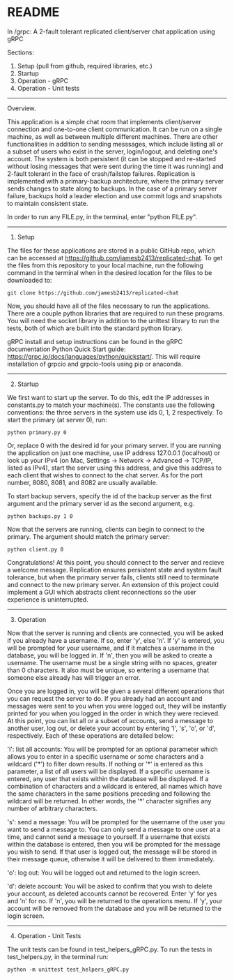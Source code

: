 # README
In /grpc: A 2-fault tolerant replicated client/server chat application using gRPC

Sections:
1. Setup (pull from github, required libraries, etc.)
2. Startup
4. Operation - gRPC
5. Operation - Unit tests

-----------------------------------------------------------------------------------------------------------------------------------------------
Overview.

This application is a simple chat room that implements client/server connection and one-to-one client communication. It can be run on a single 
machine, as well as between multiple different machines. There are other functionalities in addition to sending messsages, which include listing 
all or a subset of users who exist in the server, login/logout, and deleting one's account. The system is both persistent (it can be stopped and re-started without losing messages that were sent during the time it was running) and 2-fault tolerant in the face of crash/failstop failures. Replication is implemented with a primary-backup architecture, where the primary server sends changes to state along to backups. In the case of a primary server failure, backups hold a leader election and use commit logs and snapshots to maintain consistent state.

In order to run any FILE.py, in the terminal, enter "python FILE.py".

-----------------------------------------------------------------------------------------------------------------------------------------------
1. Setup

The files for these applications are stored in a public GitHub repo, which can be accessed at https://github.com/jamesb2413/replicated-chat.
To get the files from this repository to your local machine, run the following command in the terminal when in the desired location for the files 
to be downloaded to:

    git clone https://github.com/jamesb2413/replicated-chat

Now, you should have all of the files necessary to run the applications. There are a couple python libraries that are required to run these 
programs. You will need the socket library in addition to the unittest library to run the tests, both of which are built into the standard python 
library.

gRPC install and setup instructions can be found in the gRPC documentation Python Quick Start guide: 
https://grpc.io/docs/languages/python/quickstart/. This will require installation of grpcio and grpcio-tools using pip or anaconda.

-----------------------------------------------------------------------------------------------------------------------------------------------
2. Startup

We first want to start up the server. To do this, edit the IP addresses in constants.py to match your machine(s). The constants use the following conventions: the three servers in the system use ids 0, 1, 2 respectively. To start the primary (at server 0), run:

    python primary.py 0

Or, replace 0 with the desired id for your primary server. If you are running the application on just one machine, use IP address 127.0.0.1 (localhost) or look up your IPv4 (on Mac, Settings -> Network -> Advanced -> TCP/IP, listed as IPv4), start the server using this address, and give this address to each client that wishes to connect to  the chat server. As for the port number, 8080, 8081, and 8082 are usually available. 

To start backup servers, specify the id of the backup server as the first argument and the primary server id as the second argument, e.g.

    python backups.py 1 0

Now that the servers are running, clients can begin to connect to the primary. The argument should match the primary server:

    python client.py 0
    
Congratulations! At this point, you should connect to the server and recieve a welcome message. Replication ensures persistent state and system fault tolerance, but when the primary server fails, clients still need to terminate and connect to the new primary server. An extension of this project could implement a GUI which abstracts client reconnections so the user experience is uninterrupted.

-----------------------------------------------------------------------------------------------------------------------------------------------
3. Operation

Now that the server is running and clients are connected, you will be asked if you already have a username. If so, enter 'y', else 'n'. If 'y' 
is entered, you will be prompted for your username, and if it matches a username in the database, you will be logged in. If 'n', then you will 
be asked to create a username. The username must be a single string with no spaces, greater than 0 characters. It also must be unique, so 
entering a username that someone else already has will trigger an error.

Once you are logged in, you will be given a several different operations that you can request the server to do. If you already had an account 
and messages were sent to you when you were logged out, they will be instantly printed for you when you logged in the order in which they were 
recieved. At this point, you can list all or a subset of accounts, send a message to another user, log out, or delete your account by entering 
'l', 's', 'o', or 'd', respectively. Each of these operations are detailed below:

'l': list all accounts: You will be prompted for an optional parameter which allows you to enter in a specific username or some characters and a 
wildcard ('\*') to filter down results. If nothing or '\*' is entered as this parameter, a list of all users will be displayed. If a specific username is 
entered, any user that exists within the database will be displayed. If a combination of characters and a wildcard is entered, all names which have 
the same characters in the same positions preceding and following the wildcard will be returned. In other words, the '\*' character signifies any
number of arbitrary characters.

's': send a message: You will be prompted for the username of the user you want to send a message to. You can only send a message to one user at 
a time, and cannot send a message to yourself. If a username that exists within the database is entered, then you will be prompted for the message 
you wish to send. If that user is logged out, the message will be stored in their message queue, otherwise it will be delivered to them immediately.

'o': log out: You will be logged out and returned to the login screen.

'd': delete account: You will be asked to confirm that you wish to delete your account, as deleted accounts cannot be recovered. Enter 'y' for yes 
and 'n' for no. If 'n', you will be returned to the operations menu. If 'y', your account will be removed from the database and you will be 
returned to the login screen. 

-----------------------------------------------------------------------------------------------------------------------------------------------
4. Operation - Unit Tests

The unit tests can be found in test_helpers_gRPC.py. To run the tests in 
test_helpers.py, in the terminal run:

    python -m unittest test_helpers_gRPC.py


